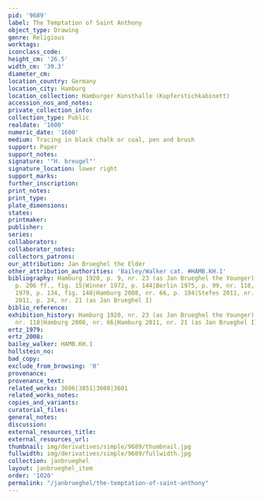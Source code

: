 ```yaml
---
pid: '9689'
label: The Temptation of Saint Anthony
object_type: Drawing
genre: Religious
worktags:
iconclass_code:
height_cm: '26.5'
width_cm: '39.3'
diameter_cm:
location_country: Germany
location_city: Hamburg
location_collection: Hamburger Kunsthalle (Kupferstichkabinett)
accession_nos_and_notes:
private_collection_info:
collection_type: Public
realdate: '1600'
numeric_date: '1600'
medium: Tracing in black chalk or coal, pen and brush
support: Paper
support_notes:
signature: '"H. breugel"'
signature_location: lower right
support_marks:
further_inscription:
print_notes:
print_type:
plate_dimensions:
states:
printmaker:
publisher:
series:
collaborators:
collaborator_notes:
collectors_patrons:
our_attribution: Jan Brueghel the Elder
other_attribution_authorities: 'Bailey/Walker cat. #HAMB.KH.1'
bibliography: Hamburg 1920, p. 9, nr. 23 (as Jan Brueghel the Younger)|Winner 1961,
  p. 206 ff., fig. 15|Winner 1972, p. 144|Berlin 1975, p. 99, nr. 118, pl. 223|Ertz
  1979, p. 134, fig. 140|Hamburg 2008, nr. 66, p. 194|Stefes 2011, nr. 175|Hamburg
  2011, p. 24, nr. 21 (as Jan Brueghel I)
biblio_reference:
exhibition_history: Hamburg 1920, nr. 23 (as Jan Brueghel the Younger)|Berlin 1975,
  nr. 118|Hamburg 2008, nr. 66|Hamburg 2011, nr. 21 (as Jan Brueghel I)
ertz_1979:
ertz_2008:
bailey_walker: HAMB.KH.1
hollstein_no:
bad_copy:
exclude_from_browsing: '0'
provenance:
provenance_text:
related_works: 3606|3851|3608|3601
related_works_notes:
copies_and_variants:
curatorial_files:
general_notes:
discussion:
external_resources_title:
external_resources_url:
thumbnail: img/derivatives/simple/9689/thumbnail.jpg
fullwidth: img/derivatives/simple/9689/fullwidth.jpg
collection: janbrueghel
layout: janbrueghel_item
order: '1020'
permalink: "/janbrueghel/the-temptation-of-saint-anthony"
---
```

